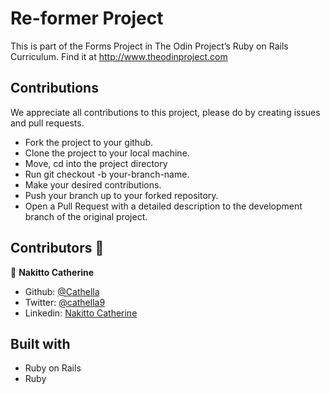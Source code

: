# Re-former Project

This is part of the Forms Project in The Odin Project’s Ruby on Rails Curriculum. Find it at http://www.theodinproject.com

## Contributions

We appreciate all contributions to this project, please do by creating issues and pull requests.

- Fork the project to your github.
- Clone the project to your local machine.
- Move, cd into the project directory
- Run git checkout -b your-branch-name.
- Make your desired contributions.
- Push your branch up to your forked repository.
- Open a Pull Request with a detailed description to the development branch of the original project.

## Contributors 🤝

👤 **Nakitto Catherine**
* Github: [@Cathella](https://github.com/Cathella)
* Twitter: [@cathella9](https://twitter.com/cathella9)
* Linkedin: [Nakitto Catherine](https://www.linkedin.com/in/nakitt-catherine2020)


## Built with
- Ruby on Rails
- Ruby
